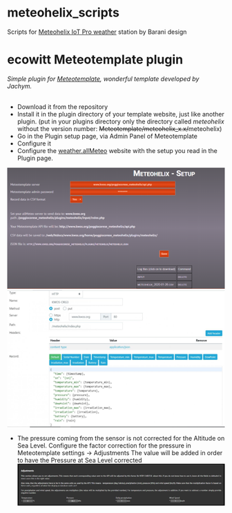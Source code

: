 # meteohelix_scripts
Scripts for [Meteohelix IoT Pro weather](https://www.baranidesign.com/meteohelix-pro-weather-station) station by Barani design

#
#
# ecowitt Meteotemplate plugin
<i>Simple plugin for [Meteotemplate](http://www.meteotemplate.com/), wonderful template developed by Jachym.</i><br><br>

- Download it from the repository
- Install it in the plugin directory of your template website, just like another plugin. (put in your plugins directory only the directory called <i>meteohelix</i> without the version number: <del>Meteotemplate/meteohelix_x.x/</del>meteohelix) 
- Go in the Plugin setup page, via Admin Panel of Meteotemplate
- Configure it
- Configure the [weather.allMeteo](https://weather.allmeteo.com/) website with the setup you read in the Plugin page.

![Example of plugin admin page](https://raw.githubusercontent.com/iz0qwm/meteohelix_scripts/master/meteohelix_plugin1.png)
![Example of allMeteo_settings](https://raw.githubusercontent.com/iz0qwm/meteohelix_scripts/master/meteohelix_http.jpg)

- The pressure coming from the sensor is not corrected for the Altitude on Sea Level. Configure the factor correction for the pressure in Meteotemplate settings -> Adjustments
The value will be added in order to have the Pressure at Sea Level corrected
![Example of Meteotemplate_pressure_settings](https://raw.githubusercontent.com/iz0qwm/meteohelix_scripts/master/Pressure_adjustments_meteotemplate.PNG)
